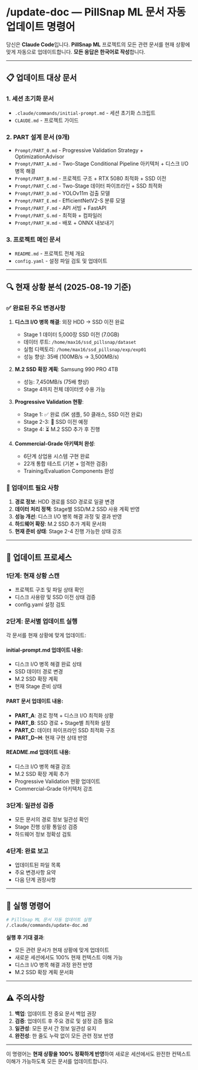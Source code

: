 # /update-doc — PillSnap ML 문서 자동 업데이트 명령어

당신은 **Claude Code**입니다. **PillSnap ML** 프로젝트의 모든 관련 문서를 현재 상황에 맞게 자동으로 업데이트합니다.
**모든 응답은 한국어로 작성**합니다.

---

## 📋 업데이트 대상 문서

### 1. 세션 초기화 문서
- `.claude/commands/initial-prompt.md` - 세션 초기화 스크립트
- `CLAUDE.md` - 프로젝트 가이드

### 2. PART 설계 문서 (9개)
- `Prompt/PART_0.md` - Progressive Validation Strategy + OptimizationAdvisor
- `Prompt/PART_A.md` - Two-Stage Conditional Pipeline 아키텍처 + 디스크 I/O 병목 해결
- `Prompt/PART_B.md` - 프로젝트 구조 + RTX 5080 최적화 + SSD 이전
- `Prompt/PART_C.md` - Two-Stage 데이터 파이프라인 + SSD 최적화
- `Prompt/PART_D.md` - YOLOv11m 검출 모델
- `Prompt/PART_E.md` - EfficientNetV2-S 분류 모델
- `Prompt/PART_F.md` - API 서빙 + FastAPI
- `Prompt/PART_G.md` - 최적화 + 컴파일러
- `Prompt/PART_H.md` - 배포 + ONNX 내보내기

### 3. 프로젝트 메인 문서
- `README.md` - 프로젝트 전체 개요
- `config.yaml` - 설정 파일 검토 및 업데이트

---

## 🔍 현재 상황 분석 (2025-08-19 기준)

### ✅ 완료된 주요 변경사항
1. **디스크 I/O 병목 해결**: 외장 HDD → SSD 이전 완료
   - Stage 1 데이터 5,000장 SSD 이전 (7.0GB)
   - 데이터 루트: `/home/max16/ssd_pillsnap/dataset`
   - 실험 디렉토리: `/home/max16/ssd_pillsnap/exp/exp01`
   - 성능 향상: 35배 (100MB/s → 3,500MB/s)

2. **M.2 SSD 확장 계획**: Samsung 990 PRO 4TB 
   - 성능: 7,450MB/s (75배 향상)
   - Stage 4까지 전체 데이터셋 수용 가능

3. **Progressive Validation 현황**:
   - Stage 1: ✅ 완료 (5K 샘플, 50 클래스, SSD 이전 완료)
   - Stage 2-3: 🔄 SSD 이전 예정
   - Stage 4: ⏳ M.2 SSD 추가 후 진행

4. **Commercial-Grade 아키텍처 완성**:
   - 6단계 상업용 시스템 구현 완료
   - 22개 통합 테스트 (기본 + 엄격한 검증)
   - Training/Evaluation Components 완성

### 📍 업데이트 필요 사항
1. **경로 정보**: HDD 경로를 SSD 경로로 일괄 변경
2. **데이터 처리 정책**: Stage별 SSD/M.2 SSD 사용 계획 반영
3. **성능 개선**: 디스크 I/O 병목 해결 과정 및 결과 반영
4. **하드웨어 확장**: M.2 SSD 추가 계획 문서화
5. **현재 준비 상태**: Stage 2-4 진행 가능한 상태 강조

---

## 🔄 업데이트 프로세스

### 1단계: 현재 상황 스캔
- 프로젝트 구조 및 파일 상태 확인
- 디스크 사용량 및 SSD 이전 상태 검증
- config.yaml 설정 검토

### 2단계: 문서별 업데이트 실행
각 문서를 현재 상황에 맞게 업데이트:

#### initial-prompt.md 업데이트 내용:
- 디스크 I/O 병목 해결 완료 상태
- SSD 데이터 경로 변경
- M.2 SSD 확장 계획
- 현재 Stage 준비 상태

#### PART 문서 업데이트 내용:
- **PART_A**: 경로 정책 + 디스크 I/O 최적화 상황
- **PART_B**: SSD 경로 + Stage별 최적화 설정
- **PART_C**: 데이터 파이프라인 SSD 최적화 구조
- **PART_D~H**: 현재 구현 상태 반영

#### README.md 업데이트 내용:
- 디스크 I/O 병목 해결 강조
- M.2 SSD 확장 계획 추가
- Progressive Validation 현황 업데이트
- Commercial-Grade 아키텍처 강조

### 3단계: 일관성 검증
- 모든 문서의 경로 정보 일관성 확인
- Stage 진행 상황 통일성 검증
- 하드웨어 정보 정확성 검토

### 4단계: 완료 보고
- 업데이트된 파일 목록
- 주요 변경사항 요약
- 다음 단계 권장사항

---

## 🎯 실행 명령어

```bash
# PillSnap ML 문서 자동 업데이트 실행
/.claude/commands/update-doc.md
```

**실행 후 기대 결과**:
- 모든 관련 문서가 현재 상황에 맞게 업데이트
- 새로운 세션에서도 100% 현재 컨텍스트 이해 가능
- 디스크 I/O 병목 해결 과정 완전 반영
- M.2 SSD 확장 계획 문서화

---

## ⚠️ 주의사항

1. **백업**: 업데이트 전 중요 문서 백업 권장
2. **검증**: 업데이트 후 주요 경로 및 설정 검증 필요
3. **일관성**: 모든 문서 간 정보 일관성 유지
4. **완전성**: 한 줄도 누락 없이 모든 관련 정보 반영

---

이 명령어는 **현재 상황을 100% 정확하게 반영**하여 새로운 세션에서도 완전한 컨텍스트 이해가 가능하도록 모든 문서를 업데이트합니다.